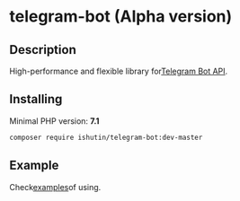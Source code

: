 # telegram-bot (Alpha version)

## Description

High-performance and flexible library for[Telegram Bot API](https://core.telegram.org/bots/api).


## Installing

Minimal PHP version: **7.1**

```bash
composer require ishutin/telegram-bot:dev-master
```

## Example

Check[examples](https://github.com/ishutin/telegram-bot/tree/master/example)of using.